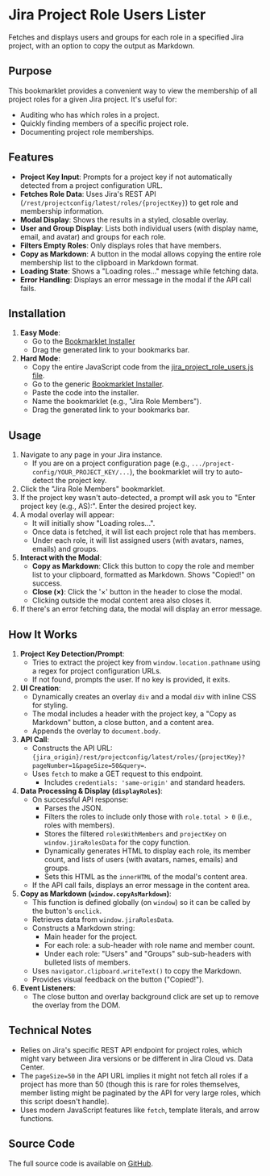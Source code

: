 # Jira Project Role Users Lister

Fetches and displays users and groups for each role in a specified Jira project, with an option to copy the output as Markdown.

## Purpose

This bookmarklet provides a convenient way to view the membership of all project roles for a given Jira project. It's useful for:

-   Auditing who has which roles in a project.
-   Quickly finding members of a specific project role.
-   Documenting project role memberships.

## Features

-   **Project Key Input**: Prompts for a project key if not automatically detected from a project configuration URL.
-   **Fetches Role Data**: Uses Jira's REST API (`/rest/projectconfig/latest/roles/{projectKey}`) to get role and membership information.
-   **Modal Display**: Shows the results in a styled, closable overlay.
-   **User and Group Display**: Lists both individual users (with display name, email, and avatar) and groups for each role.
-   **Filters Empty Roles**: Only displays roles that have members.
-   **Copy as Markdown**: A button in the modal allows copying the entire role membership list to the clipboard in Markdown format.
-   **Loading State**: Shows a "Loading roles..." message while fetching data.
-   **Error Handling**: Displays an error message in the modal if the API call fails.

## Installation

1.  **Easy Mode**:
    *   Go to the [Bookmarklet Installer](https://austegard.com/web-utilities/bookmarklet-installer.html?bookmarklet=jira_project_role_users.js)
    *   Drag the generated link to your bookmarks bar.
2.  **Hard Mode**:
    *   Copy the entire JavaScript code from the [jira_project_role_users.js file](https://github.com/oaustegard/bookmarklets/blob/main/jira_project_role_users.js).
    *   Go to the generic [Bookmarklet Installer](https://austegard.com/web-utilities/bookmarklet-installer.html).
    *   Paste the code into the installer.
    *   Name the bookmarklet (e.g., "Jira Role Members").
    *   Drag the generated link to your bookmarks bar.

## Usage

1.  Navigate to any page in your Jira instance.
    *   If you are on a project configuration page (e.g., `.../project-config/YOUR_PROJECT_KEY/...`), the bookmarklet will try to auto-detect the project key.
2.  Click the "Jira Role Members" bookmarklet.
3.  If the project key wasn't auto-detected, a prompt will ask you to "Enter project key (e.g., AS):". Enter the desired project key.
4.  A modal overlay will appear:
    *   It will initially show "Loading roles...".
    *   Once data is fetched, it will list each project role that has members.
    *   Under each role, it will list assigned users (with avatars, names, emails) and groups.
5.  **Interact with the Modal**:
    *   **Copy as Markdown**: Click this button to copy the role and member list to your clipboard, formatted as Markdown. Shows "Copied!" on success.
    *   **Close (×)**: Click the '×' button in the header to close the modal.
    *   Clicking outside the modal content area also closes it.
6.  If there's an error fetching data, the modal will display an error message.

## How It Works

1.  **Project Key Detection/Prompt**:
    *   Tries to extract the project key from `window.location.pathname` using a regex for project configuration URLs.
    *   If not found, prompts the user. If no key is provided, it exits.
2.  **UI Creation**:
    *   Dynamically creates an overlay `div` and a modal `div` with inline CSS for styling.
    *   The modal includes a header with the project key, a "Copy as Markdown" button, a close button, and a content area.
    *   Appends the overlay to `document.body`.
3.  **API Call**:
    *   Constructs the API URL: `{jira_origin}/rest/projectconfig/latest/roles/{projectKey}?pageNumber=1&pageSize=50&query=`.
    *   Uses `fetch` to make a GET request to this endpoint.
        *   Includes `credentials: 'same-origin'` and standard headers.
4.  **Data Processing & Display (`displayRoles`)**:
    *   On successful API response:
        *   Parses the JSON.
        *   Filters the roles to include only those with `role.total > 0` (i.e., roles with members).
        *   Stores the filtered `rolesWithMembers` and `projectKey` on `window.jiraRolesData` for the copy function.
        *   Dynamically generates HTML to display each role, its member count, and lists of users (with avatars, names, emails) and groups.
        *   Sets this HTML as the `innerHTML` of the modal's content area.
    *   If the API call fails, displays an error message in the content area.
5.  **Copy as Markdown (`window.copyAsMarkdown`)**:
    *   This function is defined globally (on `window`) so it can be called by the button's `onclick`.
    *   Retrieves data from `window.jiraRolesData`.
    *   Constructs a Markdown string:
        *   Main header for the project.
        *   For each role: a sub-header with role name and member count.
        *   Under each role: "Users" and "Groups" sub-sub-headers with bulleted lists of members.
    *   Uses `navigator.clipboard.writeText()` to copy the Markdown.
    *   Provides visual feedback on the button ("Copied!").
6.  **Event Listeners**:
    *   The close button and overlay background click are set up to remove the overlay from the DOM.

## Technical Notes

-   Relies on Jira's specific REST API endpoint for project roles, which might vary between Jira versions or be different in Jira Cloud vs. Data Center.
-   The `pageSize=50` in the API URL implies it might not fetch all roles if a project has more than 50 (though this is rare for roles themselves, member listing might be paginated by the API for very large roles, which this script doesn't handle).
-   Uses modern JavaScript features like `fetch`, template literals, and arrow functions.

## Source Code

The full source code is available on [GitHub](https://github.com/oaustegard/bookmarklets/blob/main/jira_project_role_users.js).
